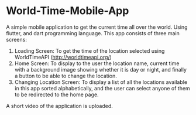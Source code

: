 # World-Time-Mobile-App
A simple mobile application to get the current time all over the world.
Using flutter, and dart programming language.
This app consists of three main screens:
1. Loading Screen: To get the time of the location selected using WorldTimeAPI (http://worldtimeapi.org/)
2. Home Screen: To display to the user the location name, current time with a background image showing whether it is day or night, and finally a button to be able to change the location.
3. Changing Location Screen: To display a list of all the locations available in this app sorted alphabetically, and the user can select anyone of them to be redirected to the home page.

A short video of the application is uploaded.
